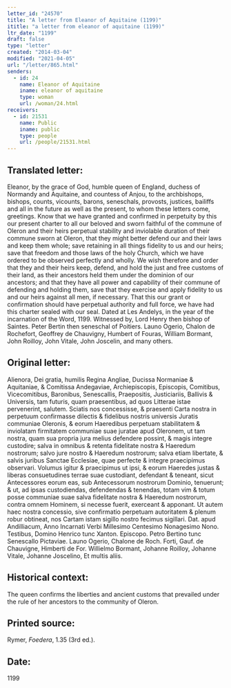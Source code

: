 ```yaml
---
letter_id: "24570"
title: "A letter from Eleanor of Aquitaine (1199)"
ititle: "a letter from eleanor of aquitaine (1199)"
ltr_date: "1199"
draft: false
type: "letter"
created: "2014-03-04"
modified: "2021-04-05"
url: "/letter/865.html"
senders:
  - id: 24
    name: Eleanor of Aquitaine
    iname: eleanor of aquitaine
    type: woman
    url: /woman/24.html
receivers:
  - id: 21531
    name: Public
    iname: public
    type: people
    url: /people/21531.html
---
```

<h2> Translated letter:</h2>Eleanor, by the grace of God, humble queen of England, duchess of Normandy and Aquitaine, and countess of Anjou, to the archbishops, bishops, counts, vicounts, barons, seneschals, provosts, justices, bailiffs and all in the future as well as the present, to whom these letters come, greetings.
Know that we have granted and confirmed in perpetuity by this our present charter to all our beloved and sworn faithful of the commune of Oleron and their heirs perpetual stability and inviolable duration of their commune sworn at Oleron, that they might better defend our and their laws and keep them whole; save retaining in all things fidelity to us and our heirs; save that freedom and those laws of the holy Church, which we have ordered to be observed perfectly and wholly.
We wish therefore and order that they and their heirs keep, defend, and hold the just and free customs of their land, as their ancestors held them under the dominion of our ancestors; and that they have all power and capability of their commune of defending and holding them, save that they exercise and apply fidelity to us and our heirs against all men, if necessary.
That this our grant or confirmation should have perpetual authority and full force, we have had this charter sealed with our seal.
Dated at Les Andelys, in the year of the incarnation of the Word, 1199.
Witnessed by,
Lord Henry then bishop of Saintes.
Peter Bertin then seneschal of Poitiers.
Launo Ogerio,
Chalon de Rochefort,
Geoffrey de Chauvigny,
Humbert of Fouras,
William Bormant,
John Roilloy,
John Vitale,
John Joscelin,
and many others.
<h2 class="mt-4"> Original letter:</h2>Alienora, Dei gratia, humilis Regina Angliae, Ducissa Normaniae & Aquitaniae, & Comitissa Andegaviae, Archiepiscopis, Episcopis, Comitibus, Vicecomitibus, Baronibus, Senescallis, Praepositis, Justiciariis, Ballivis & Universis, tam futuris, quam praesentibus, ad quos Litterae istae pervenerint, salutem.
Sciatis nos concessisse, & praesenti Carta nostra in perpetuum confirmasse dilectis & fidelibus nostris universis Juratis communiae Oleronis, & eorum Haeredibus perpetuam stabilitatem & inviolatam firmitatem communiae suae juratae apud Oleronem, ut tam nostra, quam sua propria jura melius defendere possint, & magis integre custodire; salva in omnibus & retenta fidelitate nostra & Haeredum nostrorum; salvo jure nostro & Haeredum nostrorum; salva etiam libertate, & salvis juribus Sanctae Ecclesiae, quae perfecte & integre praecipimus observari.
Volumus igitur & praecipimus ut ipsi, & eorum Haeredes justas & liberas consuetudines terrae suae custodiant, defendant & teneant, sicut Antecessores eorum eas, sub Antecessorum nostrorum Dominio, tenuerunt; & ut, ad ipsas custodiendas, defendendas & tenendas, totam vim & totum posse communiae suae salva fidelitate nostra & Haeredum nostrorum, contra omnem Hominem, si necesse fuerit, exerceant & apponant.
Ut autem haec nostra concessio, sive confirmatio perpetuam autoritatem & plenum robur obtineat, nos Cartam istam sigillo nostro fecimus sigillari.
Dat. apud Andilliacum, Anno Incarnati Verbi Millesimo Centesimo Nonagesimo Nono.
Testibus,
Domino Henrico tunc Xanton. Episcopo.
Petro Bertino tunc Senescallo Pictaviae.
Launo Ogerio,
Chalone de Roch. Forti,
Gauf. de Chauvigne,
Himberti de For.
Willielmo Bormant,
Johanne Roilloy,
Johanne Vitale,
Johanne Joscelino,
Et multis aliis.
<h2 class="mt-4"> Historical context:</h2>The queen confirms the liberties and ancient customs that prevailed under the rule of her ancestors to the community of Oleron.
<h2 class="mt-4"> Printed source:</h2><p>Rymer, <em>Foedera</em>, 1.35 (3rd ed.).</p><h2 class="mt-4"> Date:</h2>1199